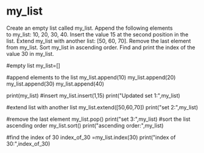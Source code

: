 # my_list
Create an empty list called my_list.
Append the following elements to my_list: 10, 20, 30, 40.
Insert the value 15 at the second position in the list.
Extend my_list with another list: [50, 60, 70].
Remove the last element from my_list.
Sort my_list in ascending order.
Find and print the index of the value 30 in my_list.



#empty list
my_list=[]

#append elements to the list
my_list.append(10)
my_list.append(20)
my_list.append(30)
my_list.append(40)

print(my_list)
#insert
my_list.insert(1,15)
print("Updated set 1:",my_list)

#extend list with another list
my_list.extend([50,60,70])
print("set 2:",my_list)

#remove the last element
my_list.pop()
print("set 3:",my_list)
#sort the list ascending order
my_list.sort()
print("ascending order:",my_list)

#find the index of 30
index_of_30 =my_list.index(30)
print("index of 30:",index_of_30)


